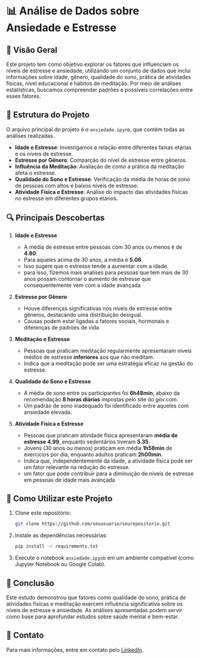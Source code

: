 # 📊 Análise de Dados sobre Ansiedade e Estresse

## 📌 Visão Geral
Este projeto tem como objetivo explorar os fatores que influenciam os níveis de estresse e ansiedade, utilizando um conjunto de dados que inclui informações sobre idade, gênero, qualidade do sono, prática de atividades físicas, nível educacional e hábitos de meditação. Por meio de análises estatísticas, buscamos compreender padrões e possíveis correlações entre esses fatores.

## 📂 Estrutura do Projeto

O arquivo principal do projeto é o `ansiedade.ipynb`, que contém todas as análises realizadas.

- **Idade e Estresse**: Investigamos a relação entre diferentes faixas etárias e os níveis de estresse.
- **Estresse por Gênero**: Comparção do nível de estresse entre gêneros.
- **Influência da Meditação**: Avaliação de como a prática da meditação afeta o estresse.
- **Qualidade do Sono e Estresse**: Verificação da média de horas de sono de pessoas com altos e baixos níveis de estresse.
- **Atividade Física e Estresse**: Análise do impacto das atividades físicas no estresse em diferentes grupos etários.

## 🔍 Principais Descobertas

1. **Idade e Estresse**
   - A média de estresse entre pessoas com 30 anos ou menos é de **4.80**.
   - Para aqueles acima de 30 anos, a média é **5.06**.
   - Isso sugere que o estresse tende a aumentar com a idade.
   - para isso, fizemos mais analises para pessoas que tem mais de 30 anos possam contornar o aumento de estresse que consequentemente vem com a idade avançada

2. **Estresse por Gênero**
   - Houve diferenças significativas nos níveis de estresse entre gêneros, destacando uma distribuição desigual.
   - Causas podem estar ligadas a fatores sociais, hormonais e diferenças de padrões de vida

3. **Meditação e Estresse**
   - Pessoas que praticam meditação regularmente apresentaram níveis médios de estresse **inferiores** aos que não meditam.
   - Indica que a meditação pode ser uma estratégia eficaz na gestão do estresse.

4. **Qualidade do Sono e Estresse**
   - A média de sono entre os participantes foi **6h48min**, abaixo da recomendação **8 horas diárias** impostas pelo site do gov.com.
   - Um padrão de sono inadequado foi identificado entre aqueles com ansiedade elevada.

5. **Atividade Física e Estresse**
   - Pessoas que praticam atividade física apresentaram **média de estresse 4.99**, enquanto sedentários tiveram **5.35**.
   - Jovens (30 anos ou menos) praticam em média **1h58min** de exercícios por dia, enquanto adultos praticam **2h00min**.
   - Indica que, independentemente da idade, a atividade física pode ser um fator relevante na redução do estresse.
   - um fator que pode contribuir para a diminuição de niveis de estresse em pessoas de idade mais avançada

## 🚀 Como Utilizar este Projeto

1. Clone este repositório:
   ```bash
   git clone https://github.com/seuusuario/seurepositorio.git
   ```
2. Instale as dependências necessárias:
   ```bash
   pip install -r requirements.txt
   ```
3. Execute o notebook `ansiedade.ipynb` em um ambiente compatível (como Jupyter Notebook ou Google Colab).

## 📌 Conclusão

Este estudo demonstrou que fatores como qualidade do sono, prática de atividades físicas e meditação exercem influência significativa sobre os níveis de estresse e ansiedade. As análises apresentadas podem servir como base para aprofundar estudos sobre saúde mental e bem-estar.

## 📢 Contato
Para mais informações, entre em contato pelo [LinkedIn](https://www.linkedin.com/in/victor--viegas/).

